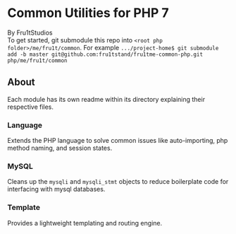 # Common Utilities for PHP 7
By Fru1tStudios  
To get started, git submodule this repo into `<root php folder>/me/fru1t/common`. For example
`.../project-home$ git submodule add -b master git@github.com:fru1tstand/fru1tme-common-php.git php/me/fru1t/common`

## About
Each module has its own readme within its directory explaining their respective files.

### Language
Extends the PHP language to solve common issues like auto-importing, php method naming, and
session states.

### MySQL
Cleans up the `mysqli` and `mysqli_stmt` objects to reduce boilerplate code for interfacing with
mysql databases.

### Template
Provides a lightweight templating and routing engine.
